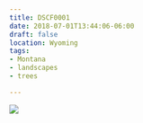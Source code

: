 ```yaml
---
title: DSCF0001
date: 2018-07-01T13:44:06-06:00
draft: false
location: Wyoming
tags:
- Montana
- landscapes
- trees

---
```

![](https://d17enza3bfujl8.cloudfront.net/DSCF0001.jpg)
